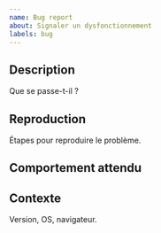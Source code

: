 ```yaml
---
name: Bug report
about: Signaler un dysfonctionnement
labels: bug
---
```


## Description
Que se passe-t-il ?

## Reproduction
Étapes pour reproduire le problème.

## Comportement attendu

## Contexte
Version, OS, navigateur.
